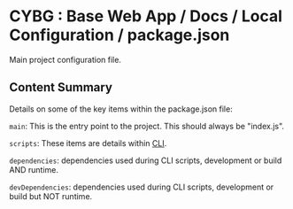 # CYBG : Base Web App / Docs / Local Configuration / package.json

Main project configuration file.

## Content Summary

Details on some of the key items within the package.json file:

`main`: This is the entry point to the project. This should always be "index.js".

`scripts`: These items are details within [CLI]("../../CLI.md").

`dependencies`: dependencies used during CLI scripts, development or build AND  runtime.

`devDependencies`: dependencies used during CLI scripts, development or build but NOT runtime.
